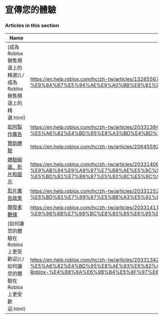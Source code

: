 # 宣傳您的體驗  
### Articles in this section
Name|URL
-|-
[成為 Roblox 銷售頻道上的精選](./成為 Roblox 銷售頻道上的精選.html) |https://en.help.roblox.com/hc/zh-tw/articles/13265567553812-%E6%88%90%E7%82%BA-Roblox-%E9%8A%B7%E5%94%AE%E9%A0%BB%E9%81%93%E4%B8%8A%E7%9A%84%E7%B2%BE%E9%81%B8
[如何製作廣告](./如何製作廣告.html) |https://en.help.roblox.com/hc/zh-tw/articles/203313840-%E5%A6%82%E4%BD%95%E8%A3%BD%E4%BD%9C%E5%BB%A3%E5%91%8A
[贊助體驗](./贊助體驗.html) |https://en.help.roblox.com/hc/zh-tw/articles/206455923-%E8%B4%8A%E5%8A%A9%E9%AB%94%E9%A9%97
[體驗縮圖、影片和圖示](./體驗縮圖、影片和圖示.html) |https://en.help.roblox.com/hc/zh-tw/articles/203314060-%E9%AB%94%E9%A9%97%E7%B8%AE%E5%9C%96-%E5%BD%B1%E7%89%87%E5%92%8C%E5%9C%96%E7%A4%BA
[影片廣告政策](./影片廣告政策.html) |https://en.help.roblox.com/hc/zh-tw/articles/203312520-%E5%BD%B1%E7%89%87%E5%BB%A3%E5%91%8A%E6%94%BF%E7%AD%96
[開發者數據](./開發者數據.html) |https://en.help.roblox.com/hc/zh-tw/articles/203314110-%E9%96%8B%E7%99%BC%E8%80%85%E6%95%B8%E6%93%9A
[如何讓您的體驗在 Roblox 上更受歡迎](./如何讓您的體驗在 Roblox 上更受歡迎.html) |https://en.help.roblox.com/hc/zh-tw/articles/203313420-%E5%A6%82%E4%BD%95%E8%AE%93%E6%82%A8%E7%9A%84%E9%AB%94%E9%A9%97%E5%9C%A8-Roblox-%E4%B8%8A%E6%9B%B4%E5%8F%97%E6%AD%A1%E8%BF%8E